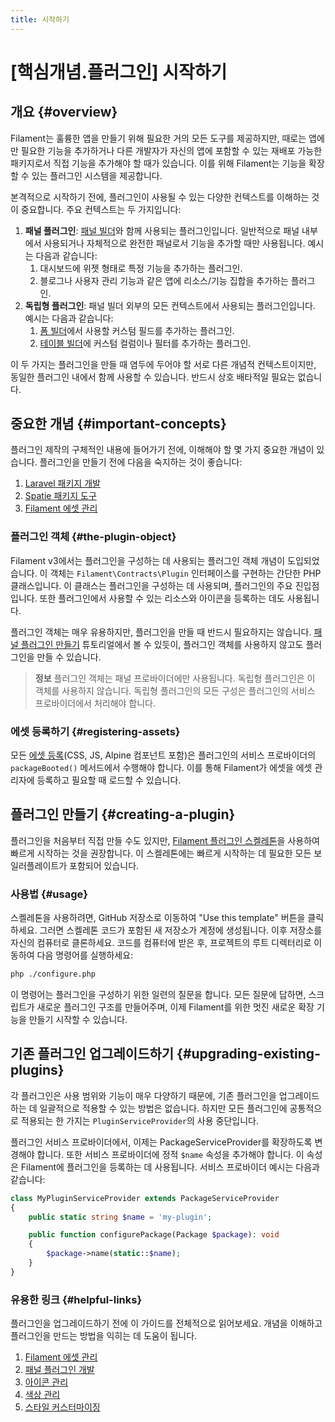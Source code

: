 ```yaml
---
title: 시작하기
---
```

# [핵심개념.플러그인] 시작하기

<LaracastsBanner
    title="플러그인 설정하기"
    description="Laracasts의 Build Advanced Components for Filament 시리즈를 시청하세요 - 플러그인을 시작하는 방법을 배울 수 있습니다. 이 페이지의 텍스트 기반 가이드도 좋은 개요를 제공합니다."
    url="https://laracasts.com/series/build-advanced-components-for-filament/episodes/12"
    series="building-advanced-components"
/>

## 개요 {#overview}

Filament는 훌륭한 앱을 만들기 위해 필요한 거의 모든 도구를 제공하지만, 때로는 앱에만 필요한 기능을 추가하거나 다른 개발자가 자신의 앱에 포함할 수 있는 재배포 가능한 패키지로서 직접 기능을 추가해야 할 때가 있습니다. 이를 위해 Filament는 기능을 확장할 수 있는 플러그인 시스템을 제공합니다.

본격적으로 시작하기 전에, 플러그인이 사용될 수 있는 다양한 컨텍스트를 이해하는 것이 중요합니다. 주요 컨텍스트는 두 가지입니다:

1. **패널 플러그인**: [패널 빌더](/filament/3.x/panels/installation)와 함께 사용되는 플러그인입니다. 일반적으로 패널 내부에서 사용되거나 자체적으로 완전한 패널로서 기능을 추가할 때만 사용됩니다. 예시는 다음과 같습니다:
   1. 대시보드에 위젯 형태로 특정 기능을 추가하는 플러그인.
   2. 블로그나 사용자 관리 기능과 같은 앱에 리소스/기능 집합을 추가하는 플러그인.
2. **독립형 플러그인**: 패널 빌더 외부의 모든 컨텍스트에서 사용되는 플러그인입니다. 예시는 다음과 같습니다:
   1. [폼 빌더](/filament/3.x/forms/installation)에서 사용할 커스텀 필드를 추가하는 플러그인.
   2. [테이블 빌더](/filament/3.x/tables/installation)에 커스텀 컬럼이나 필터를 추가하는 플러그인.

이 두 가지는 플러그인을 만들 때 염두에 두어야 할 서로 다른 개념적 컨텍스트이지만, 동일한 플러그인 내에서 함께 사용할 수 있습니다. 반드시 상호 배타적일 필요는 없습니다.

## 중요한 개념 {#important-concepts}

플러그인 제작의 구체적인 내용에 들어가기 전에, 이해해야 할 몇 가지 중요한 개념이 있습니다. 플러그인을 만들기 전에 다음을 숙지하는 것이 좋습니다:

1. [Laravel 패키지 개발](/laravel/12.x/packages)
2. [Spatie 패키지 도구](https://github.com/spatie/laravel-package-tools)
3. [Filament 에셋 관리](/filament/3.x/support/assets)

### 플러그인 객체 {#the-plugin-object}

Filament v3에서는 플러그인을 구성하는 데 사용되는 플러그인 객체 개념이 도입되었습니다. 이 객체는 `Filament\Contracts\Plugin` 인터페이스를 구현하는 간단한 PHP 클래스입니다. 이 클래스는 플러그인을 구성하는 데 사용되며, 플러그인의 주요 진입점입니다. 또한 플러그인에서 사용할 수 있는 리소스와 아이콘을 등록하는 데도 사용됩니다.

플러그인 객체는 매우 유용하지만, 플러그인을 만들 때 반드시 필요하지는 않습니다. [패널 플러그인 만들기](/filament/3.x/support/plugins/build-a-panel-plugin) 튜토리얼에서 볼 수 있듯이, 플러그인 객체를 사용하지 않고도 플러그인을 만들 수 있습니다.

> **정보**
> 플러그인 객체는 패널 프로바이더에만 사용됩니다. 독립형 플러그인은 이 객체를 사용하지 않습니다. 독립형 플러그인의 모든 구성은 플러그인의 서비스 프로바이더에서 처리해야 합니다.

### 에셋 등록하기 {#registering-assets}

모든 [에셋 등록](/filament/3.x/support/assets)(CSS, JS, Alpine 컴포넌트 포함)은 플러그인의 서비스 프로바이더의 `packageBooted()` 메서드에서 수행해야 합니다. 이를 통해 Filament가 에셋을 에셋 관리자에 등록하고 필요할 때 로드할 수 있습니다.

## 플러그인 만들기 {#creating-a-plugin}

플러그인을 처음부터 직접 만들 수도 있지만, [Filament 플러그인 스켈레톤](https://github.com/filamentphp/plugin-skeleton)을 사용하여 빠르게 시작하는 것을 권장합니다. 이 스켈레톤에는 빠르게 시작하는 데 필요한 모든 보일러플레이트가 포함되어 있습니다.

### 사용법 {#usage}

스켈레톤을 사용하려면, GitHub 저장소로 이동하여 "Use this template" 버튼을 클릭하세요. 그러면 스켈레톤 코드가 포함된 새 저장소가 계정에 생성됩니다. 이후 저장소를 자신의 컴퓨터로 클론하세요. 코드를 컴퓨터에 받은 후, 프로젝트의 루트 디렉터리로 이동하여 다음 명령어를 실행하세요:

```bash
php ./configure.php
```

이 명령어는 플러그인을 구성하기 위한 일련의 질문을 합니다. 모든 질문에 답하면, 스크립트가 새로운 플러그인 구조를 만들어주며, 이제 Filament를 위한 멋진 새로운 확장 기능을 만들기 시작할 수 있습니다.

## 기존 플러그인 업그레이드하기 {#upgrading-existing-plugins}

각 플러그인은 사용 범위와 기능이 매우 다양하기 때문에, 기존 플러그인을 업그레이드하는 데 일괄적으로 적용할 수 있는 방법은 없습니다. 하지만 모든 플러그인에 공통적으로 적용되는 한 가지는 `PluginServiceProvider`의 사용 중단입니다.

플러그인 서비스 프로바이더에서, 이제는 PackageServiceProvider를 확장하도록 변경해야 합니다. 또한 서비스 프로바이더에 정적 `$name` 속성을 추가해야 합니다. 이 속성은 Filament에 플러그인을 등록하는 데 사용됩니다. 서비스 프로바이더 예시는 다음과 같습니다:

```php
class MyPluginServiceProvider extends PackageServiceProvider
{
    public static string $name = 'my-plugin';

    public function configurePackage(Package $package): void
    {
        $package->name(static::$name);
    }
}
```

### 유용한 링크 {#helpful-links}

플러그인을 업그레이드하기 전에 이 가이드를 전체적으로 읽어보세요. 개념을 이해하고 플러그인을 만드는 방법을 익히는 데 도움이 됩니다.

1. [Filament 에셋 관리](/filament/3.x/support/assets)
2. [패널 플러그인 개발](/filament/3.x/panels/plugins)
3. [아이콘 관리](/filament/3.x/support/icons)
4. [색상 관리](/filament/3.x/support/colors)
5. [스타일 커스터마이징](/filament/3.x/support/style-customization)
